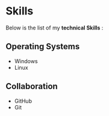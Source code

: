 # Skills

Below is the list of my **technical Skills** :

## Operating Systems
- Windows
- Linux

## Collaboration
- GitHub
- Git
